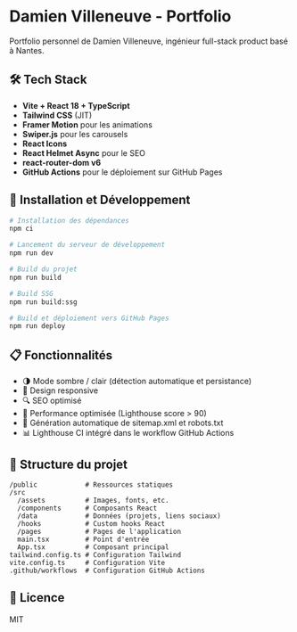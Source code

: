 # Damien Villeneuve - Portfolio

Portfolio personnel de Damien Villeneuve, ingénieur full-stack product basé à Nantes.

## 🛠 Tech Stack

- **Vite + React 18 + TypeScript**
- **Tailwind CSS** (JIT)
- **Framer Motion** pour les animations
- **Swiper.js** pour les carousels
- **React Icons**
- **React Helmet Async** pour le SEO
- **react-router-dom v6**
- **GitHub Actions** pour le déploiement sur GitHub Pages

## 🚀 Installation et Développement

```bash
# Installation des dépendances
npm ci

# Lancement du serveur de développement
npm run dev

# Build du projet
npm run build

# Build SSG
npm run build:ssg

# Build et déploiement vers GitHub Pages
npm run deploy
```

## 📋 Fonctionnalités

- 🌗 Mode sombre / clair (détection automatique et persistance)
- 📱 Design responsive
- 🔍 SEO optimisé
- 🚀 Performance optimisée (Lighthouse score > 90)
- 📄 Génération automatique de sitemap.xml et robots.txt
- 📊 Lighthouse CI intégré dans le workflow GitHub Actions

## 🧩 Structure du projet

```
/public            # Ressources statiques
/src
  /assets          # Images, fonts, etc.
  /components      # Composants React
  /data            # Données (projets, liens sociaux)
  /hooks           # Custom hooks React
  /pages           # Pages de l'application
  main.tsx         # Point d'entrée
  App.tsx          # Composant principal
tailwind.config.ts # Configuration Tailwind
vite.config.ts     # Configuration Vite
.github/workflows  # Configuration GitHub Actions
```

## 📝 Licence

MIT
